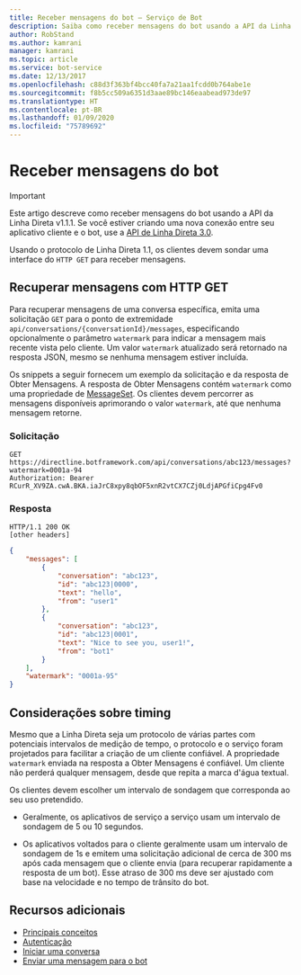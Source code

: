 ```yaml
---
title: Receber mensagens do bot – Serviço de Bot
description: Saiba como receber mensagens do bot usando a API da Linha Direta v1.1.
author: RobStand
ms.author: kamrani
manager: kamrani
ms.topic: article
ms.service: bot-service
ms.date: 12/13/2017
ms.openlocfilehash: c88d3f363bf4bcc40fa7a21aa1fcdd0b764abe1e
ms.sourcegitcommit: f8b5cc509a6351d3aae89bc146eaabead973de97
ms.translationtype: HT
ms.contentlocale: pt-BR
ms.lasthandoff: 01/09/2020
ms.locfileid: "75789692"
---
```

# <a name="receive-messages-from-the-bot"></a>Receber mensagens do bot

> [!IMPORTANT]
> Este artigo descreve como receber mensagens do bot usando a API da Linha Direta v1.1.1. Se você estiver criando uma nova conexão entre seu aplicativo cliente e o bot, use a [API de Linha Direta 3.0](bot-framework-rest-direct-line-3-0-receive-activities.md).

Usando o protocolo de Linha Direta 1.1, os clientes devem sondar uma interface do `HTTP GET` para receber mensagens. 

## <a name="retrieve-messages-with-http-get"></a>Recuperar mensagens com HTTP GET

Para recuperar mensagens de uma conversa específica, emita uma solicitação `GET` para o ponto de extremidade `api/conversations/{conversationId}/messages`, especificando opcionalmente o parâmetro `watermark` para indicar a mensagem mais recente vista pelo cliente. Um valor `watermark` atualizado será retornado na resposta JSON, mesmo se nenhuma mensagem estiver incluída.

Os snippets a seguir fornecem um exemplo da solicitação e da resposta de Obter Mensagens. A resposta de Obter Mensagens contém `watermark` como uma propriedade de [MessageSet](bot-framework-rest-direct-line-1-1-api-reference.md#messageset-object). Os clientes devem percorrer as mensagens disponíveis aprimorando o valor `watermark`, até que nenhuma mensagem retorne. 

### <a name="request"></a>Solicitação

```http
GET https://directline.botframework.com/api/conversations/abc123/messages?watermark=0001a-94
Authorization: Bearer RCurR_XV9ZA.cwA.BKA.iaJrC8xpy8qbOF5xnR2vtCX7CZj0LdjAPGfiCpg4Fv0
```

### <a name="response"></a>Resposta

```http
HTTP/1.1 200 OK
[other headers]
```

```json
{
    "messages": [
        {
            "conversation": "abc123",
            "id": "abc123|0000",
            "text": "hello",
            "from": "user1"
        }, 
        {
            "conversation": "abc123",
            "id": "abc123|0001",
            "text": "Nice to see you, user1!",
            "from": "bot1"
        }
    ],
    "watermark": "0001a-95"
}
```

## <a name="timing-considerations"></a>Considerações sobre timing

Mesmo que a Linha Direta seja um protocolo de várias partes com potenciais intervalos de medição de tempo, o protocolo e o serviço foram projetados para facilitar a criação de um cliente confiável. A propriedade `watermark` enviada na resposta a Obter Mensagens é confiável. Um cliente não perderá qualquer mensagem, desde que repita a marca d'água textual.

Os clientes devem escolher um intervalo de sondagem que corresponda ao seu uso pretendido.

- Geralmente, os aplicativos de serviço a serviço usam um intervalo de sondagem de 5 ou 10 segundos.

- Os aplicativos voltados para o cliente geralmente usam um intervalo de sondagem de 1s e emitem uma solicitação adicional de cerca de 300 ms após cada mensagem que o cliente envia (para recuperar rapidamente a resposta de um bot). Esse atraso de 300 ms deve ser ajustado com base na velocidade e no tempo de trânsito do bot.

## <a name="additional-resources"></a>Recursos adicionais

- [Principais conceitos](bot-framework-rest-direct-line-1-1-concepts.md)
- [Autenticação](bot-framework-rest-direct-line-1-1-authentication.md)
- [Iniciar uma conversa](bot-framework-rest-direct-line-1-1-start-conversation.md)
- [Enviar uma mensagem para o bot](bot-framework-rest-direct-line-1-1-send-message.md)